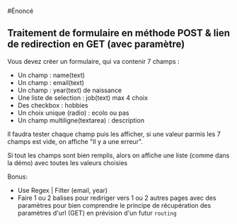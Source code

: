 #Énoncé
## Traitement de formulaire en méthode POST & lien de redirection en GET (avec paramètre)

Vous devez créer un formulaire, qui va contenir 7 champs : 
- Un champ : name(text)
- Un champ : email(text)
- Un champ : year(text) de naissance
- Une liste de selection : job(text) max 4 choix
- Des checkbox : hobbies
- Un choix unique (radio) : ecolo ou pas
- Un champ multiligne(textarea) : description

Il faudra tester chaque champ puis les afficher, si une valeur parmis les 7 champs est vide, on affiche "Il y a une erreur".

Si tout les champs sont bien remplis, alors on affiche une liste (comme dans la démo) avec toutes les valeurs choisies

Bonus: 
- Use Regex | Filter (email, year)
- Faire 1 ou 2 balises <a> pour rediriger vers 1 ou 2 autres pages avec des paramètres pour bien comprendre le principe de récupération des paramètres d'url (GET) en prévision d'un futur `routing`